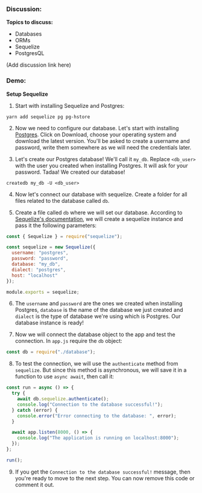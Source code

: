 ### Discussion:

**Topics to discuss:**

- Databases
- ORMs
- Sequelize
- PostgresQL

(Add discussion link here)

### Demo:

**Setup Sequelize**

1. Start with installing Sequelize and Postgres:

```shell
yarn add sequelize pg pg-hstore
```

2. Now we need to configure our database. Let's start with installing [Postgres](https://www.postgresql.org/). Click on Download, choose your operating system and download the latest version. You'll be asked to create a username and password, write them somewhere as we will need the credentials later.

3. Let's create our Postgres database! We'll call it `my_db`. Replace `<db_user>` with the user you created when installing Postgres. It will ask for your password. Tadaa! We created our database!

```shell
createdb my_db -U <db_user>
```

4. Now let's connect our database with sequelize. Create a folder for all files related to the database called `db`.

5. Create a file called `db` where we will set our database. According to [Sequelize's documentation](https://sequelize.org/master/manual/getting-started.html), we will create a sequelize instance and pass it the following parameters:

```javascript
const { Sequelize } = require("sequelize");

const sequelize = new Sequelize({
  username: "postgres",
  password: "password",
  database: "my_db",
  dialect: "postgres",
  host: "localhost"
});

module.exports = sequelize;
```

6. The `username` and `password` are the ones we created when installing Postgres, `database` is the name of the database we just created and `dialect` is the type of database we're using which is Postgres. Our database instance is ready!

7. Now we will connect the database object to the app and test the connection. In `app.js` require the `db` object:

```javascript
const db = require("./database");
```

8. To test the connection, we will use the `authenticate` method from `sequelize`. But since this method is asynchronous, we will save it in a function to use `async await`, then call it:

```javascript
const run = async () => {
  try {
    await db.sequelize.authenticate();
    console.log("Connection to the database successful!");
  } catch (error) {
    console.error("Error connecting to the database: ", error);
  }

  await app.listen(8000, () => {
    console.log("The application is running on localhost:8000");
  });
};

run();
```

9. If you get the `Connection to the database successful!` message, then you're ready to move to the next step. You can now remove this code or comment it out.
